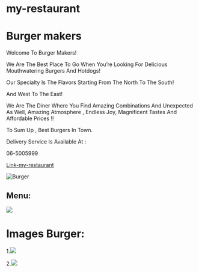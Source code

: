 # my-restaurant
# **Burger makers**
Welcome To Burger Makers!

We Are The Best Place To Go When You’re Looking For Delicious Mouthwatering Burgers And Hotdogs!

Our Specialty Is The Flavors Starting From The North To The South!

And West To The East!

We Are The Diner Where You Find Amazing Combinations And Unexpected As Well, Amazing Atmosphere , Endless Joy, Magnificent Tastes And Affordable Prices !!

To Sum Up , Best Burgers In Town.

Delivery Service Is Available At :

06-5005999

[Link-my-restaurant](https://www.burgermakers.jo/View_Article.aspx?type=2&ID=2832)

![Burger](https://scontent.famm11-1.fna.fbcdn.net/v/t1.6435-9/82888841_2561201867312024_5124218415912845312_n.jpg?_nc_cat=107&ccb=1-7&_nc_sid=09cbfe&_nc_eui2=AeE8b3Cal-pullu4zf0mSUXWdD-hJwG0MC10P6EnAbQwLcemIeKoUnwKt1ixntG4jnXVWOSoZIrb99N8IFhEt1oT&_nc_ohc=kusoVqfKduoAX_fSZU0&_nc_oc=AQk9uuY-MX9C3ZSchIBmEGtKl-O65hgoIZoWWK0e3qGpe4OPIkB2a6hKO3Dx9UabOYc&tn=a7X0GKcuZOSK6uHw&_nc_ht=scontent.famm11-1.fna&oh=00_AT8Wp7e0o64PyyQ1A9pUqzYfi2AzpViHzd1_4Hs1VlbWMA&oe=62E2715A)


## Menu:
![](https://scontent.famm11-1.fna.fbcdn.net/v/t39.30808-6/285718121_4965168073582046_353198072203245732_n.jpg?_nc_cat=102&ccb=1-7&_nc_sid=a26aad&_nc_eui2=AeGBv7fcFqg6ynju1AV5RVP3PMXT2EDA7Ls8xdPYQMDsuyJr0nAWqUIb04xUHOSxSUcPnnADPPbpd-SeTrV7JCZj&_nc_ohc=7bcy8uz4l5MAX_HwJj1&_nc_ht=scontent.famm11-1.fna&oh=00_AT_4wFH5O0f0LIIxRhNy06TREob3GtsPO7v_1UBIUHT8Xw&oe=62C0DEF3)




# Images Burger:

1.![](https://scontent.famm11-1.fna.fbcdn.net/v/t39.30808-6/288017993_4987158284716358_6291048435196627888_n.jpg?_nc_cat=100&ccb=1-7&_nc_sid=a26aad&_nc_eui2=AeHbrJZAHZkA8UdK2fRX-9HpKlDKXNM993gqUMpc0z33eDXEZIf9rMbIga-hB4SBewSlH6-pFgkQHjjsMmIDoeDO&_nc_ohc=CZtpbk83jLUAX-8DuGL&_nc_ht=scontent.famm11-1.fna&oh=00_AT9RhcUbf-rN5iIiGNXXi01J6HCK_tfmC2RpWEAhlcscWQ&oe=62C0C172)

2.![](
    https://scontent.famm11-1.fna.fbcdn.net/v/t39.30808-6/288051980_4981727648592755_8101714140181232403_n.jpg?_nc_cat=107&ccb=1-7&_nc_sid=a26aad&_nc_eui2=AeHLux3EmzDdWdPOwyLlgHrmkzs_8yK_LhWTOz_zIr8uFd53kMVq59nviVdu9MLwREaU-s9RqJY7N-y4kt3bdyPW&_nc_ohc=MbFrGNSP6Y0AX-hKN9X&tn=a7X0GKcuZOSK6uHw&_nc_ht=scontent.famm11-1.fna&oh=00_AT-1tOtvjDAcieIZsGokUTRAgQIorlLGM6SOktAxAUKSDA&oe=62C06A37
)

